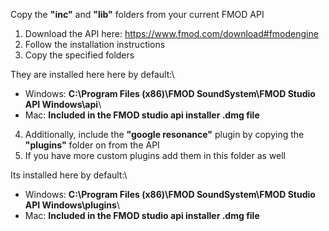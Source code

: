 Copy the **"inc"** and **"lib"** folders from your current FMOD API

1. Download the API here: https://www.fmod.com/download#fmodengine
2. Follow the installation instructions
3. Copy the specified folders

They are installed here here by default:\
- Windows: **C:\Program Files (x86)\FMOD SoundSystem\FMOD Studio API Windows\api**\
- Mac: **Included in the FMOD studio api installer .dmg file**

4. Additionally, include the **"google resonance"** plugin by copying the **"plugins"** folder on from the API
5. If you have more custom plugins add them in this folder as well

Its installed here by default:\
- Windows: **C:\Program Files (x86)\FMOD SoundSystem\FMOD Studio API Windows\plugins**\
- Mac: **Included in the FMOD studio api installer .dmg file**
